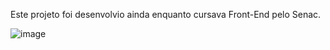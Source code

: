 Este projeto foi desenvolvio ainda enquanto cursava Front-End pelo Senac.

![image](https://github.com/frankao506/Projeto-Senac/assets/148815946/60d97033-54a8-4a3d-8a1f-e475c3a438be)
